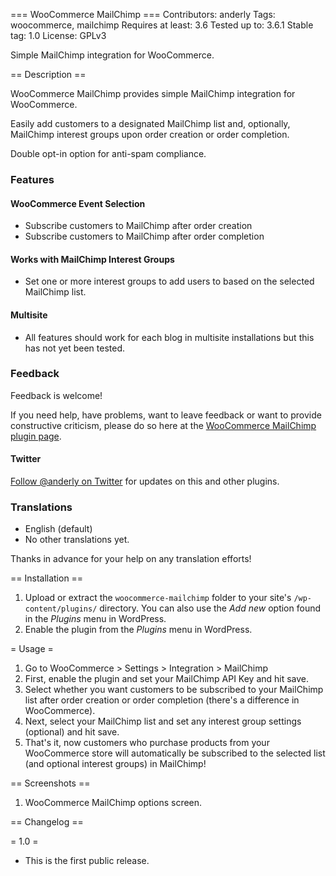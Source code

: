 === WooCommerce MailChimp ===
Contributors: anderly
Tags: woocommerce, mailchimp
Requires at least: 3.6
Tested up to: 3.6.1
Stable tag: 1.0
License: GPLv3

Simple MailChimp integration for WooCommerce.

== Description ==

WooCommerce MailChimp provides simple MailChimp integration for WooCommerce.

Easily add customers to a designated MailChimp list and, optionally, MailChimp interest groups upon order creation or order completion.

Double opt-in option for anti-spam compliance.

### Features ###

#### WooCommerce Event Selection ####

- Subscribe customers to MailChimp after order creation
- Subscribe customers to MailChimp after order completion

#### Works with MailChimp Interest Groups ####

- Set one or more interest groups to add users to based on the selected MailChimp list.

#### Multisite ####

- All features should work for each blog in multisite installations but this has not yet been tested.

### Feedback ###

Feedback is welcome!

If you need help, have problems, want to leave feedback or want to provide constructive criticism, please do so here at the [WooCommerce MailChimp plugin page](http://anderly.com/woocommerce-mailchimp/).

#### Twitter ####

[Follow @anderly on Twitter](http://twitter.com/anderly) for updates on this and other plugins.

### Translations ###

* English (default)
* No other translations yet.

Thanks in advance for your help on any translation efforts!

== Installation ==

1. Upload or extract the `woocommerce-mailchimp` folder to your site's `/wp-content/plugins/` directory. You can also use the *Add new* option found in the *Plugins* menu in WordPress.  
2. Enable the plugin from the *Plugins* menu in WordPress.

= Usage =

1. Go to WooCommerce > Settings > Integration > MailChimp
2. First, enable the plugin and set your MailChimp API Key and hit save.
3. Select whether you want customers to be subscribed to your MailChimp list after order creation or order completion (there's a difference in WooCommerce).
4. Next, select your MailChimp list and set any interest group settings (optional) and hit save.
5. That's it, now customers who purchase products from your WooCommerce store will automatically be subscribed to the selected list (and optional interest groups) in MailChimp!

== Screenshots ==

1. WooCommerce MailChimp options screen.

== Changelog ==

= 1.0 =
* This is the first public release.
